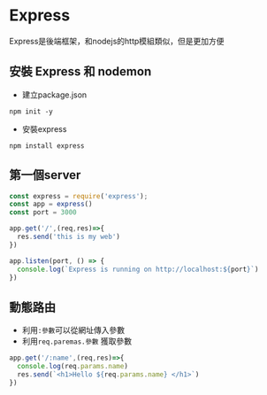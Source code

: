 # Express

Express是後端框架，和nodejs的http模組類似，但是更加方便

## 安裝 Express 和 nodemon

- 建立package.json
```
npm init -y
```

- 安裝express
```
npm install express
```

## 第一個server


```js
const express = require('express');
const app = express()
const port = 3000

app.get('/',(req,res)=>{
  res.send('this is my web')
})

app.listen(port, () => {
  console.log(`Express is running on http://localhost:${port}`)
})
```

## 動態路由 

- 利用`:參數`可以從網址傳入參數
- 利用`req.paremas.參數` 獲取參數

```js
app.get('/:name',(req,res)=>{
  console.log(req.params.name)
  res.send(`<h1>Hello ${req.params.name} </h1>`)
})

```